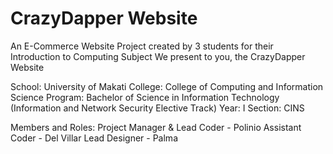 # CrazyDapper Website

An E-Commerce Website Project created by 3 students for their Introduction to Computing Subject
We present to you, the CrazyDapper Website

School: University of Makati
College: College of Computing and Information Science
Program: Bachelor of Science in Information Technology (Information and Network Security Elective Track)
Year: I
Section: CINS

Members and Roles:
Project Manager & Lead Coder - Polinio
Assistant Coder - Del Villar
Lead Designer - Palma
